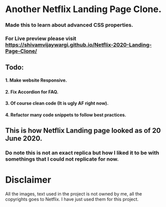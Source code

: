 # Another Netflix Landing Page Clone.

### Made this to learn about advanced CSS properties.

### For Live preview please visit https://shivamvijaywargi.github.io/Netflix-2020-Landing-Page-Clone/

## Todo:

#### 1. Make website Responsive.

#### 2. Fix Accordion for FAQ.

#### 3. Of course clean code (It is ugly AF right now).

#### 4. Refactor many code snippets to follow best practices.

## This is how Netflix Landing page looked as of 20 June 2020.

### Do note this is not an exact replica but how I liked it to be with somethings that I could not replicate for now.

# Disclaimer

All the images, text used in the project is not owned by me, all the copyrights goes to Netflix. I have just used them for this project.
